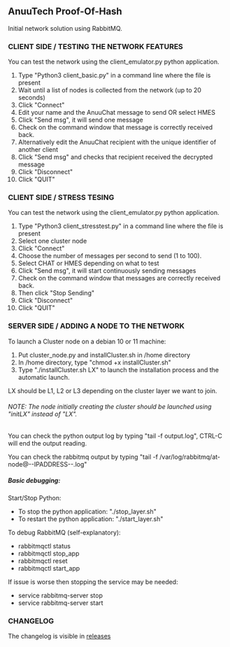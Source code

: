 ## AnuuTech Proof-Of-Hash ##

Initial network solution using RabbitMQ.


### CLIENT SIDE / TESTING THE NETWORK FEATURES
You can test the network using the client_emulator.py python application.
1. Type "Python3 client_basic.py" in a command line where the file is present
2. Wait until a list of nodes is collected from the network (up to 20 seconds)
3. Click "Connect"
4. Edit your name and the AnuuChat message to send OR select HMES
5. Click "Send msg", it will send one message
6. Check on the command window that message is correctly received back.
7. Alternatively edit the AnuuChat recipient with the unique identifier of another client
8. Click "Send msg" and checks that recipient received the decrypted message
9. Click "Disconnect"
10. Click "QUIT"


### CLIENT SIDE / STRESS TESING
You can test the network using the client_emulator.py python application.
1. Type "Python3 client_stresstest.py" in a command line where the file is present
2. Select one cluster node
3. Click "Connect"
4. Choose the number of messages per second to send (1 to 100).
5. Select CHAT or HMES depending on what to test
6. Click "Send msg", it will start continuously sending messages
7. Check on the command window that messages are correctly received back.
8. Then click "Stop Sending"
9. Click "Disconnect"
10. Click "QUIT"


### SERVER SIDE / ADDING A NODE TO THE NETWORK
To launch a Cluster node on a debian 10 or 11 machine:
1. Put cluster_node.py and installCluster.sh in /home directory
2. In /home directory, type "chmod +x installCluster.sh" 
3. Type "./installCluster.sh LX" to launch the installation process and the automatic launch.

LX should be L1, L2 or L3 depending on the cluster layer we want to join.

###### NOTE: The node initially creating the cluster should be launched using "initLX" instead of "LX".

You can check the python output log by typing "tail -f output.log", CTRL-C will end the output reading.

You can check the rabbitmq output by typing "tail -f /var/log/rabbitmq/at-node\@--IPADDRESS--.log"

##### Basic debugging:

Start/Stop Python:
- To stop the python application: "./stop_layer.sh"
- To restart the python application: "./start_layer.sh"

To debug RabbitMQ (self-explanatory):
- rabbitmqctl status
- rabbitmqctl stop_app
- rabbitmqctl reset
- rabbitmqctl start_app


If issue is worse then stopping the service may be needed:
- service rabbitmq-server stop
- service rabbitmq-server start


### CHANGELOG
The changelog is visible in [releases](https://github.com/AnuuTech/PoH_PoC/releases)


